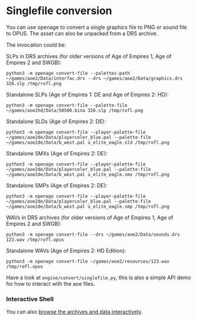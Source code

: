# Singlefile conversion

You can use openage to convert a single graphics file to PNG or sound file to OPUS. The
asset can also be unpacked from a DRS archive.

The invocation could be:

SLPs in DRS archives (for older versions of Age of Empires 1, Age of Empires 2 and SWGB):
```
python3 -m openage convert-file --palettes-path ~/games/aoe2/Data/interfac.drs --drs ~/games/aoe2/Data/graphics.drs 326.slp /tmp/rofl.png
```

Standalone SLPs (Age of Empires 1: DE and Age of Empires 2: HD):
```
python3 -m openage convert-file --palette-file ~/games/aoe2hd/Data/50500.bina 326.slp /tmp/rofl.png
```

Standalone SLDs (Age of Empires 2: DE):
```
python3 -m openage convert-file --player-palette-file ~/games/aoe2de/Data/playercolor_blue.pal --palette-file ~/games/aoe2de/Data/b_west.pal u_elite_eagle.sld /tmp/rofl.png
```

Standalone SMXs (Age of Empires 2: DE):
```
python3 -m openage convert-file --player-palette-file ~/games/aoe2de/Data/playercolor_blue.pal --palette-file ~/games/aoe2de/Data/b_west.pal u_elite_eagle.smx /tmp/rofl.png
```

Standalone SMPs (Age of Empires 2: DE):
```
python3 -m openage convert-file --player-palette-file ~/games/aoe2de/Data/playercolor_blue.pal --palette-file ~/games/aoe2de/Data/b_west.pal u_elite_eagle.smp /tmp/rofl.png
```

WAVs in DRS archives (for older versions of Age of Empires 1, Age of Empires 2 and SWGB):
```
python3 -m openage convert-file --drs ~/games/aoe2/Data/sounds.drs 123.wav /tmp/rofl.opus
```

Standalone WAVs (Age of Empires 2: HD Edition):
```
python3 -m openage convert-file ~/games/aoe2/resources/123.wav /tmp/rofl.opus
```

Have a look at `engine/convert/singlefile.py`, this is also a simple API demo
for how to interact with the aoe files.


### Interactive Shell

You can also [browse the archives and data interactively](interactive.md).
